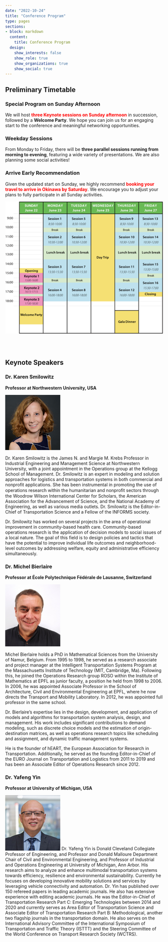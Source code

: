 ```yaml
---
date: "2022-10-24"
title: "Conference Program"
type: pages
sections:
- block: markdown
  content:
    title: Conference Program
  design:
    show_interests: false
    show_role: true
    show_organizations: true
    show_social: true
---
```


<!-- Please see below for a list of topics. -->

## Preliminary Timetable

### Special Program on Sunday Afternoon
   We will host <span style="color: red;">**three Keynote sessions on Sunday afternoon**</span> in succession, followed by a **Welcome Party**. 
   We hope you can join us for an engaging start to the conference and meaningful networking opportunities.

### Weekday Sessions
   From Monday to Friday, there will be **three parallel sessions running from morning to evening**, featuring a wide variety of presentations.
   We are also planning some social activities!

### Arrive Early Recommendation
   Given the updated start on Sunday, we highly recommend <span style="color: red;">**booking your travel to arrive in Okinawa by Saturday**</span>. 
   We encourage you to adjust your plans to fully participate in all Sunday activities.


![](images/program.png)


<br><br>
## Keynote Speakers

### Dr. Karen Smilowitz
**Professor at Northwestern University, USA**

<img src="images/karen.jpg" width="35%">

Dr. Karen Smilowitz is the James N. and Margie M. Krebs Professor in Industrial Engineering and Management Science at Northwestern University, with a joint appointment in the Operations group at the Kellogg School of Management. Dr. Smilowitz is an expert in modeling and solution approaches for logistics and transportation systems in both commercial and nonprofit applications. She has been instrumental in promoting the use of operations research within the humanitarian and nonproﬁt sectors through the Woodrow Wilson International Center for Scholars, the American Association for the Advancement of Science, and the National Academy of Engineering, as well as various media outlets. Dr. Smilowitz is the Editor-in-Chief of Transportation Science and a Fellow of the INFORMS society.

Dr. Smilowitz has worked on several projects in the area of operational improvement in community-based health care. Community-based operations research is the application of decision models to social issues of a local nature. The goal of this field is to design policies and tactics that have the potential to improve individual life outcomes and neighborhood-level outcomes by addressing welfare, equity and administrative efficiency simultaneously.


### Dr. Michel Bierlaire
**Professor at École Polytechnique Fédérale de Lausanne, Switzerland**

<img src="images/michel.jpg" width="35%">

Michel Bierlaire holds a PhD in Mathematical Sciences from the University of Namur, Belgium. From 1995 to 1998, he served as a research associate and project manager at the Intelligent Transportation Systems Program at the Massachusetts Institute of Technology (MIT, Cambridge, Ma). Following this, he joined the Operations Research group ROSO within the Institute of Mathematics at EPFL as junior faculty, a position he held from 1998 to 2006. In 2006, he was appointed Associate Professor in the School of Architecture, Civil and Environmental Engineering at EPFL, where he now directs the Transport and Mobility Laboratory. In 2012, he was appointed full professor in the same school.

Dr. Bierlaire’s expertise lies in the design, development, and application of models and algorithms for transportation system analysis, design, and management. His work includes significant contributions to demand modeling, such as discrete choice models and the estimation of origin-destination matrices, as well as operations research topics like scheduling and assignment, and dynamic traffic management systems.

He is the founder of hEART, the European Association for Research in Transportation. Additionally, he served as the founding Editor-in-Chief of the EURO Journal on Transportation and Logistics from 2011 to 2019 and has been an Associate Editor of Operations Research since 2012.


### Dr. Yafeng Yin
**Professor at University of Michigan, USA**

<img src="images/yafeng.jpg" width="35%">
Dr. Yafeng Yin is Donald Cleveland Collegiate Professor of Engineering, and Professor and Donald Malloure Department Chair of Civil and Environmental Engineering, and Professor of Industrial and Operations Engineering at University of Michigan, Ann Arbor. His research aims to analyze and enhance multimodal transportation systems towards efficiency, resilience and environmental sustainability. Currently he focuses on developing innovative mobility solutions and services by leveraging vehicle connectivity and automation. Dr. Yin has published over 150 refereed papers in leading academic journals. He also has extensive experience with editing academic journals. He was the Editor-in-Chief of Transportation Research Part C: Emerging Technologies between 2014 and 2020 and currently serves as Area Editor of Transportation Science and Associate Editor of Transportation Research Part B: Methodological, another two flagship journals in the transportation domain. He also serves on the International Advisory Committee of the International Symposium of Transportation and Traffic Theory (ISTTT) and the Steering Committee of the World Conference on Transport Research Society (WCTRS).
